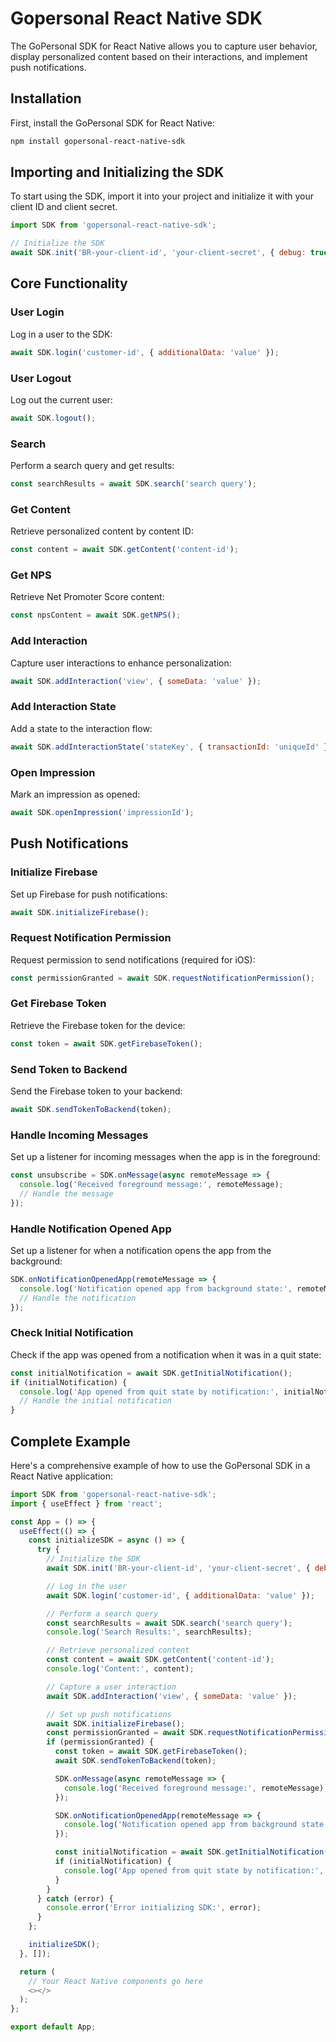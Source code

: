 # Gopersonal React Native SDK

The GoPersonal SDK for React Native allows you to capture user behavior, display personalized content based on their interactions, and implement push notifications.

## Installation

First, install the GoPersonal SDK for React Native:

```bash
npm install gopersonal-react-native-sdk
```

## Importing and Initializing the SDK

To start using the SDK, import it into your project and initialize it with your client ID and client secret.

```javascript
import SDK from 'gopersonal-react-native-sdk';

// Initialize the SDK
await SDK.init('BR-your-client-id', 'your-client-secret', { debug: true });
```

## Core Functionality

### User Login

Log in a user to the SDK:

```javascript
await SDK.login('customer-id', { additionalData: 'value' });
```

### User Logout

Log out the current user:

```javascript
await SDK.logout();
```

### Search

Perform a search query and get results:

```javascript
const searchResults = await SDK.search('search query');
```

### Get Content

Retrieve personalized content by content ID:

```javascript
const content = await SDK.getContent('content-id');
```

### Get NPS

Retrieve Net Promoter Score content:

```javascript
const npsContent = await SDK.getNPS();
```

### Add Interaction

Capture user interactions to enhance personalization:

```javascript
await SDK.addInteraction('view', { someData: 'value' });
```

### Add Interaction State

Add a state to the interaction flow:

```javascript
await SDK.addInteractionState('stateKey', { transactionId: 'uniqueId' });
```

### Open Impression

Mark an impression as opened:

```javascript
await SDK.openImpression('impressionId');
```

## Push Notifications

### Initialize Firebase

Set up Firebase for push notifications:

```javascript
await SDK.initializeFirebase();
```

### Request Notification Permission

Request permission to send notifications (required for iOS):

```javascript
const permissionGranted = await SDK.requestNotificationPermission();
```

### Get Firebase Token

Retrieve the Firebase token for the device:

```javascript
const token = await SDK.getFirebaseToken();
```

### Send Token to Backend

Send the Firebase token to your backend:

```javascript
await SDK.sendTokenToBackend(token);
```

### Handle Incoming Messages

Set up a listener for incoming messages when the app is in the foreground:

```javascript
const unsubscribe = SDK.onMessage(async remoteMessage => {
  console.log('Received foreground message:', remoteMessage);
  // Handle the message
});
```

### Handle Notification Opened App

Set up a listener for when a notification opens the app from the background:

```javascript
SDK.onNotificationOpenedApp(remoteMessage => {
  console.log('Notification opened app from background state:', remoteMessage);
  // Handle the notification
});
```

### Check Initial Notification

Check if the app was opened from a notification when it was in a quit state:

```javascript
const initialNotification = await SDK.getInitialNotification();
if (initialNotification) {
  console.log('App opened from quit state by notification:', initialNotification);
  // Handle the initial notification
}
```

## Complete Example

Here's a comprehensive example of how to use the GoPersonal SDK in a React Native application:

```javascript
import SDK from 'gopersonal-react-native-sdk';
import { useEffect } from 'react';

const App = () => {
  useEffect(() => {
    const initializeSDK = async () => {
      try {
        // Initialize the SDK
        await SDK.init('BR-your-client-id', 'your-client-secret', { debug: true });

        // Log in the user
        await SDK.login('customer-id', { additionalData: 'value' });

        // Perform a search query
        const searchResults = await SDK.search('search query');
        console.log('Search Results:', searchResults);

        // Retrieve personalized content
        const content = await SDK.getContent('content-id');
        console.log('Content:', content);

        // Capture a user interaction
        await SDK.addInteraction('view', { someData: 'value' });

        // Set up push notifications
        await SDK.initializeFirebase();
        const permissionGranted = await SDK.requestNotificationPermission();
        if (permissionGranted) {
          const token = await SDK.getFirebaseToken();
          await SDK.sendTokenToBackend(token);

          SDK.onMessage(async remoteMessage => {
            console.log('Received foreground message:', remoteMessage);
          });

          SDK.onNotificationOpenedApp(remoteMessage => {
            console.log('Notification opened app from background state:', remoteMessage);
          });

          const initialNotification = await SDK.getInitialNotification();
          if (initialNotification) {
            console.log('App opened from quit state by notification:', initialNotification);
          }
        }
      } catch (error) {
        console.error('Error initializing SDK:', error);
      }
    };

    initializeSDK();
  }, []);

  return (
    // Your React Native components go here
    <></>
  );
};

export default App;
```